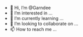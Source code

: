 - 👋 Hi, I’m @Garndee
- 👀 I’m interested in ...
- 🌱 I’m currently learning ...
- 💞️ I’m looking to collaborate on ...
- 📫 How to reach me ...

<!---
Garndee/Garndee is a ✨ special ✨ repository because its `README.md` (this file) appears on your GitHub profile.
You can click the Preview link to take a look at your changes.
--->
